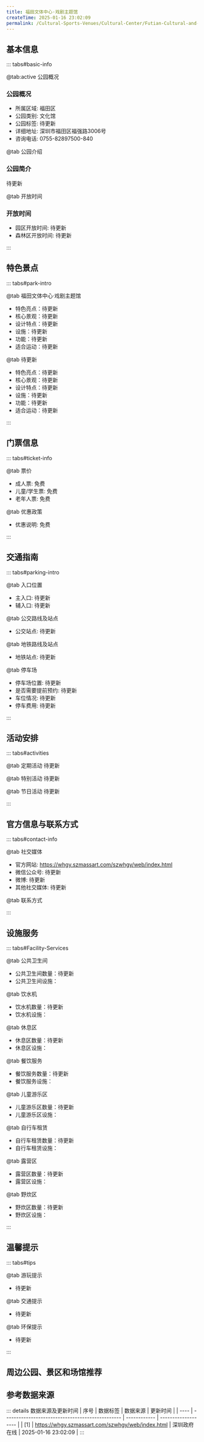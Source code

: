 ```yaml
---
title: 福田文体中心·戏剧主题馆
createTime: 2025-01-16 23:02:09
permalink: /Cultural-Sports-Venues/Cultural-Center/Futian-Cultural-and-Sports-Center·Drama-Theme-Pavilion/
---
```



<script setup>
import ImageSwiper from '/.vuepress/theme/components/ImageSwiper.vue'
// 轮播图数据
const swiperItems = [
    {
      link: 'https://szmassart.oss-cn-hangzhou.aliyuncs.com/szwhgy/szwhgy/H5/20221019095736N9lqUzG9vgCHp3pi7ZVO_750_500.jpg',
      title: '福田文体中心·戏剧主题馆',
      description: '待更新...',
      author: '深圳政府在线',
      date: '2025/01/16'
      },
  {
      link: 'https://szmassart.oss-cn-hangzhou.aliyuncs.com/szwhgy/szwhgy/H5/20221019095736N9lqUzG9vgCHp3pi7ZVO_750_500.jpg',
      title: '福田文体中心·戏剧主题馆',
      description: '待更新...',
      author: '深圳政府在线',
      date: '2025/01/16'
      }
]
// 配置项
const swiperConfig = {
  height: 500,
  showInfo: true
}
</script>
<!-- 轮播图组件 -->
<ImageSwiper :items="swiperItems" :config="swiperConfig" />



## 基本信息

::: tabs#basic-info

@tab:active 公园概况
### 公园概况
- 所属区域: 福田区
- 公园类别: 文化馆
- 公园标签: 待更新
- 详细地址: 深圳市福田区福强路3006号
- 咨询电话: 0755-82897500-840

@tab 公园介绍
### 公园简介
待更新

@tab 开放时间
### 开放时间
- 园区开放时间: 待更新
- 森林区开放时间: 待更新

:::

## 特色景点

::: tabs#park-intro

@tab 福田文体中心·戏剧主题馆
<ImageCard
image="https://szmassart.oss-cn-hangzhou.aliyuncs.com/szwhgy/szwhgy/H5/20221019095736N9lqUzG9vgCHp3pi7ZVO_750_500.jpg"
    title="福田文体中心·戏剧主题馆"
    description="待更新"
    date=""
    author="深圳政府在线"
/>


- 特色亮点：待更新
- 核心景观：待更新
- 设计特点：待更新
- 设施：待更新
- 功能：待更新
- 适合运动：待更新

@tab 待更新
<ImageCard
image="https://szmassart.oss-cn-hangzhou.aliyuncs.com/szwhgy/szwhgy/H5/20221019095736N9lqUzG9vgCHp3pi7ZVO_750_500.jpg"
    title="福田文体中心·戏剧主题馆"
    description="待更新"
    date=""
    author="深圳政府在线"
/>


- 特色亮点：待更新
- 核心景观：待更新
- 设计特点：待更新
- 设施：待更新
- 功能：待更新
- 适合运动：待更新

:::

## 门票信息

::: tabs#ticket-info

@tab 票价
- 成人票: 免费
- 儿童/学生票: 免费
- 老年人票: 免费

@tab 优惠政策
- 优惠说明: 免费

:::

## 交通指南

::: tabs#parking-intro

@tab 入口位置
- 主入口: 待更新
- 辅入口: 待更新

@tab 公交路线及站点
- 公交站点: 待更新

@tab 地铁路线及站点
- 地铁站点: 待更新

@tab 停车场
- 停车场位置: 待更新
- 是否需要提前预约: 待更新
- 车位情况: 待更新
- 停车费用: 待更新

:::

## 活动安排

::: tabs#activities

@tab 定期活动
待更新

@tab 特别活动
待更新

@tab 节日活动
待更新

:::

## 官方信息与联系方式

::: tabs#contact-info

@tab 社交媒体
- 官方网站: https://whgy.szmassart.com/szwhgy/web/index.html
- 微信公众号: 待更新
- 微博: 待更新
- 其他社交媒体: 待更新

@tab 联系方式

:::

## 设施服务

::: tabs#Facility-Services

@tab 公共卫生间
- 公共卫生间数量：待更新
- 公共卫生间设施：

@tab 饮水机
- 饮水机数量：待更新
- 饮水机设施：

@tab 休息区
- 休息区数量：待更新
- 休息区设施：

@tab 餐饮服务
- 餐饮服务数量：待更新
- 餐饮服务设施：

@tab 儿童游乐区
- 儿童游乐区数量：待更新
- 儿童游乐区设施：

@tab 自行车租赁
- 自行车租赁数量：待更新
- 自行车租赁设施：

@tab 露营区
- 露营区数量：待更新
- 露营区设施：

@tab 野炊区
- 野炊区数量：待更新
- 野炊区设施：

:::

## 温馨提示

::: tabs#tips

@tab 游玩提示
- 待更新

@tab 交通提示
- 待更新

@tab 环保提示
- 待更新

:::

## 周边公园、景区和场馆推荐

<CardGrid>
  <ImageCard
        image="http://www.sz.gov.cn/img/4/4097/4097242/11116974.jpg"
        title="宝安区文化馆"
        description="宝安区文化馆前身为宝安区群众文化艺术馆，于2018年5月启动升级改造工程，升级后与音乐厅、宝安图书馆少儿分馆共同构成“宝安1990”（图书馆、文化馆、音乐厅）。
宝安区文化馆配备舞蹈、音乐、戏剧、曲艺、美术、书法、摄影、文学、理论研究、非遗及网络数字化服务等10个业务门类，开设微信公众号和公共文化云服务。宝安区文化馆承担普及性的文化艺术辅导培训、公益性的群众文化活动、指导群众文艺作品创作及保护传承非物质文化遗产等任务，主要在基层公共文化服务方面发挥群众文化前沿阵地和展示窗口作用。"
        href="/Cultural-Sports-Venues/Cultural-Center/Bao'an-District-Cultural-Center/"
        author="待更新"
        date="2025/01/02"
      />
      <ImageCard
        image="http://www.sz.gov.cn/img/4/4097/4097242/11116974.jpg"
        title="宝安区文化馆"
        description="宝安区文化馆前身为宝安区群众文化艺术馆，于2018年5月启动升级改造工程，升级后与音乐厅、宝安图书馆少儿分馆共同构成“宝安1990”（图书馆、文化馆、音乐厅）。
宝安区文化馆配备舞蹈、音乐、戏剧、曲艺、美术、书法、摄影、文学、理论研究、非遗及网络数字化服务等10个业务门类，开设微信公众号和公共文化云服务。宝安区文化馆承担普及性的文化艺术辅导培训、公益性的群众文化活动、指导群众文艺作品创作及保护传承非物质文化遗产等任务，主要在基层公共文化服务方面发挥群众文化前沿阵地和展示窗口作用。"
        href="/Cultural-Sports-Venues/Cultural-Center/Bao'an-District-Cultural-Center/"
        author="待更新"
        date="2025/01/02"
      />
    </CardGrid>


## 参考数据来源

::: details 数据来源及更新时间
| 序号 | 数据标签                                         | 数据来源     | 更新时间            |
| ---- | ------------------------------------------------ | ------------ | ------------------- |
| [1]  | https://whgy.szmassart.com/szwhgy/web/index.html | 深圳政府在线 | 2025-01-16 23:02:09 |
:::

